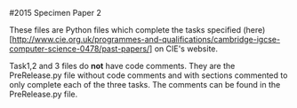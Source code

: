 #2015 Specimen Paper 2

These files are Python files which complete the tasks specified (here)[http://www.cie.org.uk/programmes-and-qualifications/cambridge-igcse-computer-science-0478/past-papers/] on CIE's website.

Task1,2 and 3 files do **not** have code comments. They are the PreRelease.py file without code comments and with sections commented to only complete each of the three tasks. The comments can be found in the PreRelease.py file.